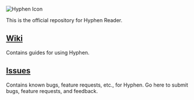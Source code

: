 ![Hyphen Icon](http://hyphenreader.com/images/logo-small.png)

This is the official repository for Hyphen Reader.

## [Wiki](/wiki)

Contains guides for using Hyphen.

## [Issues](/issues)

Contains known bugs, feature requests, etc., for Hyphen. Go here to submit bugs, feature requests, and feedback.
